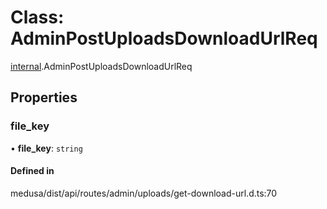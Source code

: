 # Class: AdminPostUploadsDownloadUrlReq

[internal](../modules/internal-28.md).AdminPostUploadsDownloadUrlReq

## Properties

### file\_key

• **file\_key**: `string`

#### Defined in

medusa/dist/api/routes/admin/uploads/get-download-url.d.ts:70
